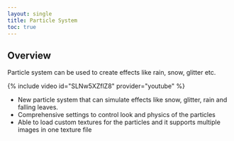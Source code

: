 ```yaml
---
layout: single
title: Particle System
toc: true
---
```


## Overview
Particle system can be used to create effects like rain, snow, glitter etc.

{% include video id="SLNw5XZflZ8" provider="youtube" %}
* New particle system that can simulate effects like snow, glitter, rain and falling leaves.
* Comprehensive settings to control look and physics of the particles
* Able to load custom textures for the particles and it supports multiple images in one texture file